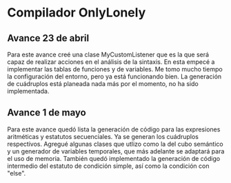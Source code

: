 #  Compilador OnlyLonely

## Avance 23 de abril
Para este avance creé una clase MyCustomListener que es la que será capaz de realizar acciones en
el análisis de la sintaxis. En esta empecé a implementar las tablas de funciones y de variables. Me tomo
mucho tiempo la configuración del entorno, pero ya está funcionando bien. La generación de cuádruplos
está planeada nada más por el momento, no ha sido implementada.

## Avance 1 de mayo
Para este avance quedó lista la generación de código para las expresiones aritméticas y estatutos
secuenciales. Ya se generan los cuádruplos respectivos. Agregué algunas clases que utlizo como la
del cubo semántico y un generador de variables temporales, que más adelante se adaptará para el
uso de memoria. También quedó implementado la generación de código intermedio del estatuto de condición simple,
así como la condición con "else".

